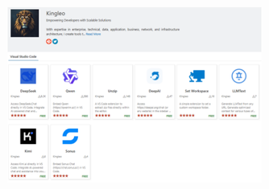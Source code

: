 ![Profile Image](https://raw.githubusercontent.com/KingLeoJr/KingLeoJr/refs/heads/main/Screenshot%202025-01-27%20112051.png)
